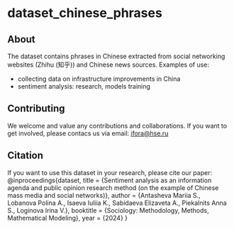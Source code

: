 # dataset_chinese_phrases
## About
The dataset contains phrases in Chinese extracted from social networking websites (Zhihu (知乎)) and Chinese news sources. 
Examples of use:
- collecting data on infrastructure improvements in China
- sentiment analysis: research, models training
## Contributing
We welcome and value any contributions and collaborations. If you want to get involved, please contacs us via email: ifora@hse.ru
## Citation
If you want to use this dataset in your research, please cite our paper:
@inproceedings{dataset,
  title = {Sentiment analysis as an information agenda and public opinion research method (on the example of Chinese mass media and social networks)},
  author = {Antasheva Mariia S., Lobanova Polina A., Isaeva Iuliia K., Sabidaeva Elizaveta A., Piekalnits Anna S., Loginova Irina V.},
  booktitle = {Sociology: Methodology, Methods, Mathematical Modeling},
  year = {2024}
}
